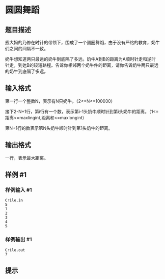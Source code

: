 # 圆圆舞蹈

## 题目描述

熊大妈的乃修在时针的带领下，围成了一个圆圈舞蹈，由于没有严格的教育，奶牛们之间的间隔不一致。

奶牛想知道两只最远的奶牛到底隔了多远。奶牛A到B的距离为A顺时针走和逆时针走，到达B的较短路程。告诉你相邻两个奶牛件的距离，请你告诉奶牛两只最远的奶牛到底隔了多远。


## 输入格式

第一行一个整数N，表示有N只奶牛。（2<=N<=100000）

接下2-N+1行，第i行有一个数，表示第i-1头奶牛顺时针到第i头奶牛的距离。（1<=距离<=maxlingint,距离和<=maxlongint）

第N+1行的数表示第N头奶牛顺时针到第1头奶牛的距离。


## 输出格式

一行，表示最大距离。


## 样例 #1

### 样例输入 #1
```
Crile.in
5
1
2
3
4
5
```

### 样例输出 #1

```
Crile.out
7
```

## 提示


